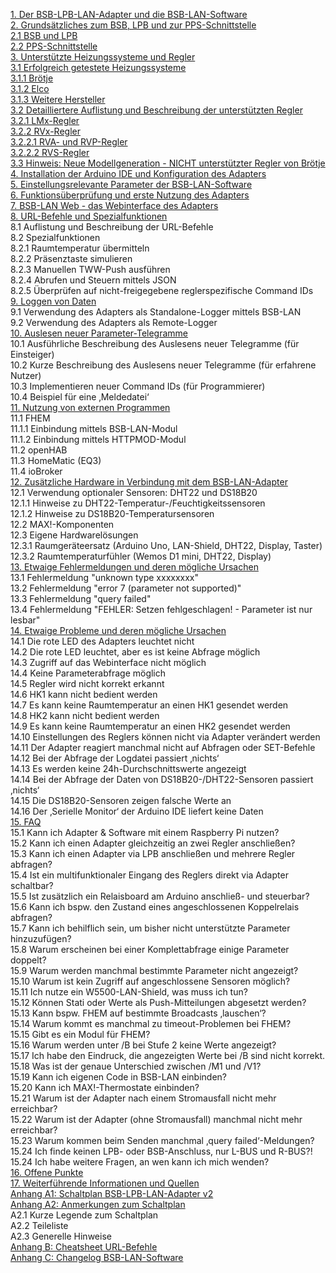 [1. Der BSB-LPB-LAN-Adapter und die BSB-LAN-Software](kap01.md)  
[2. Grundsätzliches zum BSB, LPB und zur PPS-Schnittstelle](kap02.md)  
[2.1 BSB und LPB](kap02.md#21-bsb-und-lpb)  
[2.2 PPS-Schnittstelle](kap02.md#22-pps-schnittstelle)  
[3. Unterstützte Heizungssysteme und Regler](kap03.md)  
[3.1 Erfolgreich getestete Heizungssysteme](kap03.md#31-erfolgreich-getestete-heizungssysteme)  
[3.1.1 Brötje](kap03.md#311-br%C3%B6tje)  
[3.1.2 Elco](kap03.md#312-elco)  
[3.1.3 Weitere Hersteller](kap03.md#313-weitere-hersteller)  
[3.2 Detailliertere Auflistung und Beschreibung der unterstützten Regler](kap03.md#32-detailliertere-auflistung-und-beschreibung-der-unterst%C3%BCtzten-regler)  
[3.2.1 LMx-Regler](kap03.md#321-lmx-regler)  
[3.2.2 RVx-Regler](kap03.md#322-rvx-regler)  
[3.2.2.1 RVA- und RVP-Regler](kap03.md#3221-rva--und-rvp-regler)  
[3.2.2.2 RVS-Regler](kap03.md#3222-rvs-regler)  
[3.3 Hinweis: Neue Modellgeneration - NICHT unterstützter Regler von Brötje](kap03.md#33-hinweis-neue-modellgeneration---nicht-unterst%C3%BCtzter-regler-von-br%C3%B6tje)  
[4. Installation der Arduino IDE und Konfiguration des Adapters](kap04.md)  
[5. Einstellungsrelevante Parameter der BSB-LAN-Software](kap05.md)  
[6. Funktionsüberprüfung und erste Nutzung des Adapters](kap06.md)  
[7. BSB-LAN Web - das Webinterface des Adapters](kap07.md)  
[8. URL-Befehle und Spezialfunktionen](kap08.md)  
8.1 Auflistung und Beschreibung der URL-Befehle  
8.2 Spezialfunktionen  
8.2.1 Raumtemperatur übermitteln  
8.2.2 Präsenztaste simulieren  
8.2.3 Manuellen TWW-Push ausführen  
8.2.4 Abrufen und Steuern mittels JSON  
8.2.5 Überprüfen auf nicht-freigegebene reglerspezifische Command IDs  
[9. Loggen von Daten](kap09.md)  
9.1 Verwendung des Adapters als Standalone-Logger mittels BSB-LAN  
9.2 Verwendung des Adapters als Remote-Logger  
[10. Auslesen neuer Parameter-Telegramme](kap10.md)  
10.1 Ausführliche Beschreibung des Auslesens neuer Telegramme (für Einsteiger)  
10.2 Kurze Beschreibung des Auslesens neuer Telegramme (für erfahrene Nutzer)  
10.3 Implementieren neuer Command IDs (für Programmierer)  
10.4 Beispiel für eine ‚Meldedatei‘  
[11. Nutzung von externen Programmen](kap11.md)  
11.1 FHEM  
11.1.1 Einbindung mittels BSB-LAN-Modul  
11.1.2 Einbindung mittels HTTPMOD-Modul  
11.2 openHAB  
11.3 HomeMatic (EQ3)  
11.4 ioBroker  
[12. Zusätzliche Hardware in Verbindung mit dem BSB-LAN-Adapter](kap12.md)  
12.1 Verwendung optionaler Sensoren: DHT22 und DS18B20  
12.1.1 Hinweise zu DHT22-Temperatur-/Feuchtigkeitssensoren  
12.1.2 Hinweise zu DS18B20-Temperatursensoren  
12.2 MAX!-Komponenten  
12.3 Eigene Hardwarelösungen  
12.3.1 Raumgeräteersatz (Arduino Uno, LAN-Shield, DHT22, Display, Taster)  
12.3.2 Raumtemperaturfühler (Wemos D1 mini, DHT22, Display)  
[13. Etwaige Fehlermeldungen und deren mögliche Ursachen](kap13.md)  
13.1 Fehlermeldung "unknown type xxxxxxxx"  
13.2 Fehlermeldung "error 7 (parameter not supported)"  
13.3 Fehlermeldung "query failed"  
13.4 Fehlermeldung "FEHLER: Setzen fehlgeschlagen! - Parameter ist nur lesbar"  
[14. Etwaige Probleme und deren mögliche Ursachen](kap14.md)  
14.1 Die rote LED des Adapters leuchtet nicht  
14.2 Die rote LED leuchtet, aber es ist keine Abfrage möglich  
14.3 Zugriff auf das Webinterface nicht möglich  
14.4 Keine Parameterabfrage möglich  
14.5 Regler wird nicht korrekt erkannt  
14.6 HK1 kann nicht bedient werden  
14.7 Es kann keine Raumtemperatur an einen HK1 gesendet werden  
14.8 HK2 kann nicht bedient werden  
14.9 Es kann keine Raumtemperatur an einen HK2 gesendet werden  
14.10 Einstellungen des Reglers können nicht via Adapter verändert werden  
14.11 Der Adapter reagiert manchmal nicht auf Abfragen oder SET-Befehle  
14.12 Bei der Abfrage der Logdatei passiert ‚nichts‘  
14.13 Es werden keine 24h-Durchschnittswerte angezeigt  
14.14 Bei der Abfrage der Daten von DS18B20-/DHT22-Sensoren passiert ‚nichts‘  
14.15 Die DS18B20-Sensoren zeigen falsche Werte an  
14.16 Der ‚Serielle Monitor‘ der Arduino IDE liefert keine Daten  
[15. FAQ](kap15.md)  
15.1 Kann ich Adapter & Software mit einem Raspberry Pi nutzen?  
15.2 Kann ich einen Adapter gleichzeitig an zwei Regler anschließen?  
15.3 Kann ich einen Adapter via LPB anschließen und mehrere Regler abfragen?  
15.4 Ist ein multifunktionaler Eingang des Reglers direkt via Adapter schaltbar?  
15.5 Ist zusätzlich ein Relaisboard am Arduino anschließ- und steuerbar?  
15.6 Kann ich bspw. den Zustand eines angeschlossenen Koppelrelais abfragen?  
15.7 Kann ich behilflich sein, um bisher nicht unterstützte Parameter hinzuzufügen?  
15.8 Warum erscheinen bei einer Komplettabfrage einige Parameter doppelt?  
15.9 Warum werden manchmal bestimmte Parameter nicht angezeigt?  
15.10 Warum ist kein Zugriff auf angeschlossene Sensoren möglich?  
15.11 Ich nutze ein W5500-LAN-Shield, was muss ich tun?  
15.12 Können Stati oder Werte als Push-Mitteilungen abgesetzt werden?  
15.13 Kann bspw. FHEM auf bestimmte Broadcasts ‚lauschen‘?  
15.14 Warum kommt es manchmal zu timeout-Problemen bei FHEM?  
15.15 Gibt es ein Modul für FHEM?  
15.16 Warum werden unter /B bei Stufe 2 keine Werte angezeigt?  
15.17 Ich habe den Eindruck, die angezeigten Werte bei /B sind nicht korrekt.  
15.18 Was ist der genaue Unterschied zwischen /M1 und /V1?  
15.19 Kann ich eigenen Code in BSB-LAN einbinden?  
15.20 Kann ich MAX!-Thermostate einbinden?  
15.21 Warum ist der Adapter nach einem Stromausfall nicht mehr erreichbar?  
15.22 Warum ist der Adapter (ohne Stromausfall) manchmal nicht mehr erreichbar?  
15.23 Warum kommen beim Senden manchmal ‚query failed‘-Meldungen?  
15.24 Ich finde keinen LPB- oder BSB-Anschluss, nur L-BUS und R-BUS?!  
15.24 Ich habe weitere Fragen, an wen kann ich mich wenden?  
[16. Offene Punkte](kap16.md)  
[17. Weiterführende Informationen und Quellen](kap17.md)  
[Anhang A1: Schaltplan BSB-LPB-LAN-Adapter v2](anhang_a1.md)  
[Anhang A2: Anmerkungen zum Schaltplan](anhang_a2.md)  
A2.1 Kurze Legende zum Schaltplan  
A2.2 Teileliste  
A2.3 Generelle Hinweise  
[Anhang B: Cheatsheet URL-Befehle](anhang_b.md)  
[Anhang C: Changelog BSB-LAN-Software](anhang_c.md)  
